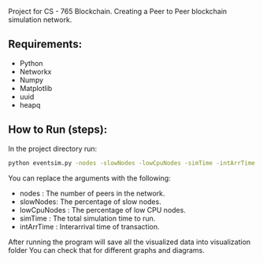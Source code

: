 Project for CS - 765 Blockchain.
Creating a Peer to Peer blockchain simulation network.

## Requirements:
- Python
- Networkx
- Numpy
- Matplotlib
- uuid
- heapq

## How to Run (steps):
In the project directory run:


```bash
python eventsim.py -nodes -slowNodes -lowCpuNodes -simTime -intArrTime
```

You can replace the arguments with the following:

- nodes : The number of peers in the network.
- slowNodes: The percentage of slow nodes.
- lowCpuNodes : The percentage of low CPU nodes.
- simTime : The total simulation time to run.
- intArrTime : Interarrival time of transaction.

After running the program will save all the visualized data into visualization folder
You can check that for different graphs and diagrams.
